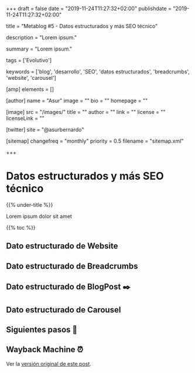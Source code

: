 +++
draft = false
date = "2019-11-24T11:27:32+02:00"
publishdate = "2019-11-24T11:27:32+02:00"

title = "Metablog #5 - Datos estructurados y más SEO técnico"

description = "Lorem ipsum."

summary = "Lorem ipsum."

tags = ['Evolutivo']

keywords = ['blog', 'desarrollo', 'SEO', 'datos estructurados', 'breadcrumbs', 'website', 'carousel']

[amp]
    elements = []

[author]
    name = "Asur"
    image = ""
    bio = ""
    homepage = ""

[image]
    src = "/images/"
    title = ""
    author = ""
    link = ""
    license = ""
    licenseLink = ""

[twitter]
    site = "@asurbernardo"

[sitemap]
  changefreq = "monthly"
  priority = 0.5
  filename = "sitemap.xml"

+++

# Datos estructurados y más SEO técnico

{{% under-title %}}

Lorem ipsum dolor sit amet

{{% toc %}}

## Dato estructurado de Website

## Dato estructurado de Breadcrumbs

## Dato estructurado de BlogPost ✒️

## Dato estructurado de Carousel

## Siguientes pasos 👣

## Wayback Machine ⏰

Ver la [versión original de este post](# "Versión original del post").